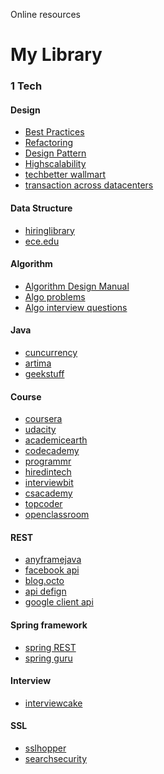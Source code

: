 Online resources
# My Library
### 1 Tech
#### Design
 * [Best Practices](http://best-practice-software-engineering.ifs.tuwien.ac.at/patterns/delegation.html)<br>
 * [Refactoring](https://sourcemaking.com/refactoring)<br>
 * [Design Pattern](http://www.oodesign.com/)<br>
 * [Highscalability](http://highscalability.com/)<br>
 * [techbetter wallmart](http://www.techbetter.com/tag/developers-corner/)<br>
 * [transaction across datacenters](http://snarfed.org/transactions_across_datacenters_io.html)

#### Data Structure
 * [hiringlibrary](http://www.hiringlibrary.com/)<br>
 * [ece.edu](http://www.ece.uc.edu/~franco/C321/html/RedBlack/redblack.html)<br>
#### Algorithm
 * [Algorithm Design Manual](http://www.algorist.com/)<br>
 * [Algo problems](http://algomuse.appspot.com/archive)<br>
 * [Algo interview questions](http://everything2.com/title/hard%2520interview%2520questions)<br>

#### Java
 * [cuncurrency](]http://rerun.me/2012/09/15/a-lazy-developers-introduction-to-java-concurrency-executors/)<br>
 * [artima](http://www.artima.com/objectsandjava/webuscript/ClassesObjects1.html)<br>
 * [geekstuff](http://www.thegeekstuff.com/)<br>

#### Course
 * [coursera](https://www.coursera.org/)<br>
 * [udacity](https://in.udacity.com/)<br>
 * [academicearth](http://academicearth.org/online-college-courses/)<br>
 * [codecademy](http://www.codecademy.com/)<br>
 * [programmr](http://www.programmr.com/)<br>
 * [hiredintech](https://www.hiredintech.com/)<br>
 * [interviewbit](https://www.interviewbit.com/)<br>
 * [csacademy](https://csacademy.com/)<br>
 * [topcoder](https://www.topcoder.com/what-can-you-do/algorithms-analytics/#fold)<br>
 * [openclassroom](http://openclassroom.stanford.edu/MainFolder/HomePage.php)<br>

#### REST 
 * [anyframejava](http://dev.anyframejava.org/docs.en/anyframe/plugin/springrest/1.0.2/reference/html/ch08.html)<br>
 * [facebook api](https://developers.facebook.com/docs/graph-api/making-multiple-requests)<br>
 * [blog.octo](http://blog.octo.com/en/design-a-rest-api/)<br>
 * [api defign](http://restful-api-design.readthedocs.io/en/latest/methods.html)<br>
 * [google client api](https://developers.google.com/api-client-library/java/apis/#Translate_API)<br>

#### Spring framework
 * [spring REST](https://spring.io/understanding/REST)<br>
 * [spring guru](https://springframework.guru/)<br>

#### Interview 
 * [interviewcake](https://www.interviewcake.com/coding-interview-tips)<br>

#### SSL
 * [sslhopper](https://www.sslshopper.com/iis7-redirect-http-to-https.html)<br>
 * [searchsecurity](http://searchsecurity.techtarget.com/)<br>

